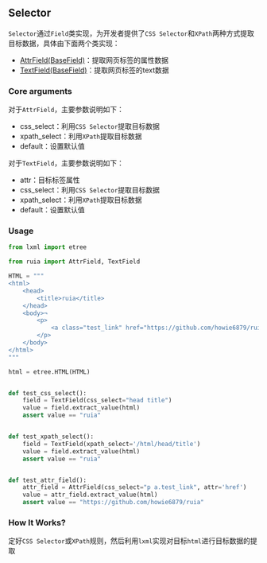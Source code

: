 ## Selector

`Selector`通过`Field`类实现，为开发者提供了`CSS Selector`和`XPath`两种方式提取目标数据，具体由下面两个类实现：
- [AttrField(BaseField)](https://github.com/howie6879/ruia/blob/master/ruia/field.py)：提取网页标签的属性数据
- [TextField(BaseField)](https://github.com/howie6879/ruia/blob/master/ruia/field.py)：提取网页标签的text数据

### Core arguments

对于`AttrField`，主要参数说明如下：
- css_select：利用`CSS Selector`提取目标数据
- xpath_select：利用`XPath`提取目标数据
- default：设置默认值

对于`TextField`，主要参数说明如下：
- attr：目标标签属性
- css_select：利用`CSS Selector`提取目标数据
- xpath_select：利用`XPath`提取目标数据
- default：设置默认值

### Usage

```python
from lxml import etree

from ruia import AttrField, TextField

HTML = """
<html>
    <head>
        <title>ruia</title>
    </head>
    <body>¬
        <p>
            <a class="test_link" href="https://github.com/howie6879/ruia">hello github.</a>
        </p>
    </body>
</html>
"""

html = etree.HTML(HTML)


def test_css_select():
    field = TextField(css_select="head title")
    value = field.extract_value(html)
    assert value == "ruia"


def test_xpath_select():
    field = TextField(xpath_select='/html/head/title')
    value = field.extract_value(html)
    assert value == "ruia"


def test_attr_field():
    attr_field = AttrField(css_select="p a.test_link", attr='href')
    value = attr_field.extract_value(html)
    assert value == "https://github.com/howie6879/ruia"
```

### How It Works?
定好`CSS Selector`或`XPath`规则，然后利用`lxml`实现对目标`html`进行目标数据的提取